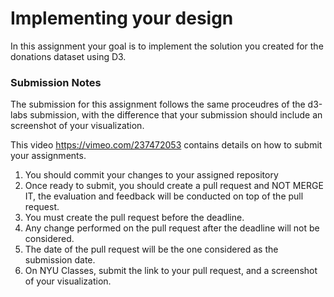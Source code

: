 # Implementing your design

In this assignment your goal is to implement the solution you created for the donations dataset using D3.

### Submission Notes
The submission for this assignment follows the same proceudres of the d3-labs submission, with the difference that your submission should include an screenshot of your visualization.

This video https://vimeo.com/237472053 contains details on how to submit your assignments.

1. You should commit your changes to your assigned repository
2. Once ready to submit, you should create a pull request and NOT MERGE IT, the evaluation and feedback will be conducted on top of the pull request.
3. You must create the pull request before the deadline.
4. Any change performed on the pull request after the deadline will not be considered.
5. The date of the pull request will be the one considered as the submission date.
6. On NYU Classes, submit the link to your pull request, and a screenshot of your visualization.